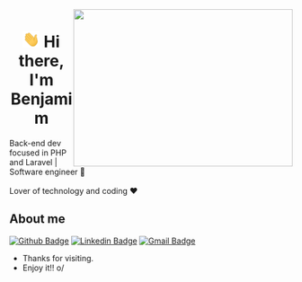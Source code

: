 <img align="right" width="390" height="280" src="https://i.pinimg.com/originals/e4/26/70/e426702edf874b181aced1e2fa5c6cde.gif">

<h1 align="center"><img src="https://raw.githubusercontent.com/ABSphreak/ABSphreak/master/gifs/Hi.gif" width="30px" /> Hi there, I'm Benjamim </h1>

Back-end dev focused in PHP and Laravel | Software engineer :robot:
</br>
</br>
Lover of technology and coding :heart:

## About me 

[![Github Badge](https://img.shields.io/badge/-Github-000?style=flat-square&logo=Github&logoColor=white&link=https://github.com/benjamimWalker)](https://github.com/benjamimWalker)
[![Linkedin Badge](https://img.shields.io/badge/-LinkedIn-blue?style=flat-square&logo=Linkedin&logoColor=white&link=https://www.linkedin.com/in/benjamim-carvalho)](https://www.linkedin.com/in/benjamim-carvalho)
[![Gmail Badge](https://img.shields.io/badge/-Gmail-c14438?style=flat-square&logo=Gmail&logoColor=white&link=mailto:benjamim.sousamelo@gmail.com)](mailto:benjamim.sousamelo@gmail.com)

- Thanks for visiting. 
- Enjoy it!! o/
